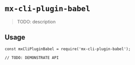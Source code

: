 # `mx-cli-plugin-babel`

> TODO: description

## Usage

```
const mxCliPluginBabel = require('mx-cli-plugin-babel');

// TODO: DEMONSTRATE API
```